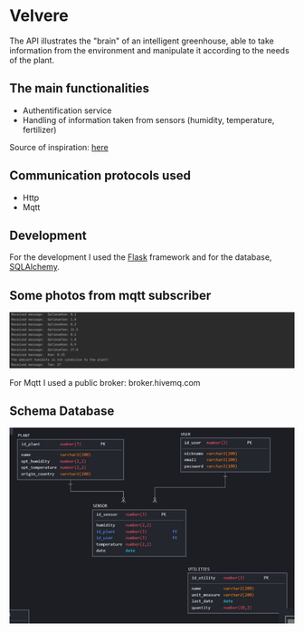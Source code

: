 # Velvere

<p>The API illustrates the "brain" of an intelligent greenhouse, able to take information from the environment and manipulate it according to the needs of the plant.</p>
<h2> The main functionalities </h2>
<ul>
	<li>Authentification service</li>
	<li>Handling of information taken from sensors (humidity, temperature, fertilizer)</li>
</ul>
<p>Source of inspiration: <a href="https://github.com/CryceTruly/bookmarker-api">here</a></p>
<h2> Communication protocols used </h2>
<ul>
	<li>Http</li>
	<li>Mqtt</li>
</ul>
<h2>Development</h2>
<p>For the development I used the <a href="https://flask.palletsprojects.com/en/2.0.x/">Flask</a> framework and for the database, <a href="https://docs.sqlalchemy.org/en/14/">SQLAlchemy</a>.</p>
<h2>Some photos from mqtt subscriber</h2>
<img src= "photos/img1.png"/>
<p>For Mqtt I used a public broker: broker.hivemq.com</p>

<h2>Schema Database</h2>
<img src = "photos/database_schema.jpeg" />